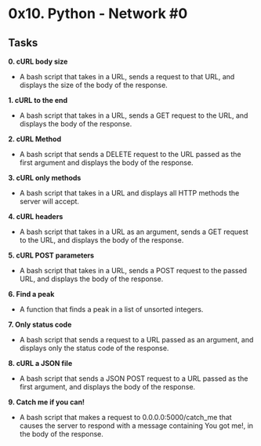 # 0x10. Python - Network #0

## Tasks

**0. cURL body size**
* A bash script that takes in a URL, sends a request to that URL, and displays the size of the body of the response.

**1. cURL to the end**
* A bash script that takes in a URL, sends a GET request to the URL, and displays the body of the response.

**2. cURL Method**
* A bash script that sends a DELETE request to the URL passed as the first argument and displays the body of the response.

**3. cURL only methods**
* A bash script that takes in a URL and displays all HTTP methods the server will accept.

**4. cURL headers**
* A bash script that takes in a URL as an argument, sends a GET request to the URL, and displays the body of the response.

**5. cURL POST parameters**
* A bash script that takes in a URL, sends a POST request to the passed URL, and displays the body of the response.

**6. Find a peak**
* A function that finds a peak in a list of unsorted integers.

**7. Only status code**
* A bash script that sends a request to a URL passed as an argument, and displays only the status code of the response.

**8. cURL a JSON file**
* A bash script that sends a JSON POST request to a URL passed as the first argument, and displays the body of the response.

**9. Catch me if you can!**
* A bash script that makes a request to 0.0.0.0:5000/catch_me that causes the server to respond with a message containing You got me!, in the body of the response.
